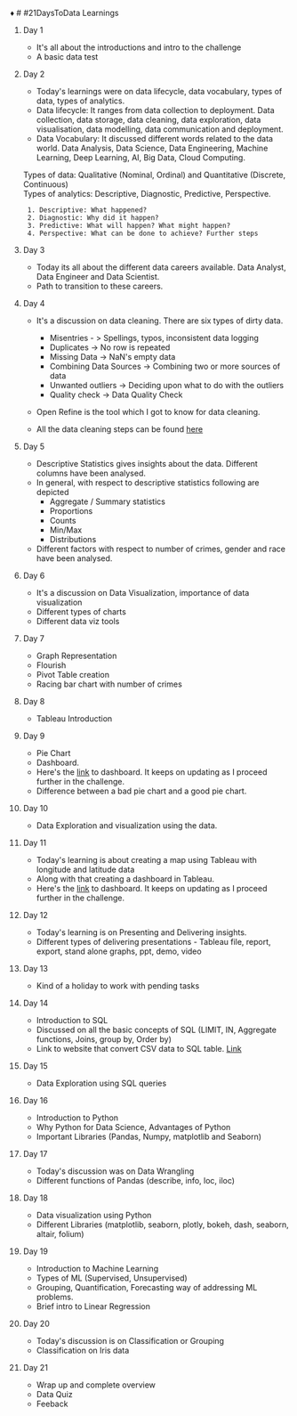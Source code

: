 ♦️ # #21DaysToData Learnings

1. Day 1 

    * It's all about the introductions and intro to the challenge
    * A basic data test 

2. Day 2 

    * Today's learnings were on data lifecycle, data vocabulary, types of data, types of analytics.
    * Data lifecycle: It ranges from data collection to deployment. Data collection, data storage, data cleaning, data exploration, data visualisation, data modelling, data communication and deployment.
    * Data Vocabulary: It discussed different words related to the data world. Data Analysis, Data Science, Data Engineering, Machine Learning, Deep Learning, AI, Big Data, Cloud Computing.
    
    
    Types of data: Qualitative (Nominal, Ordinal) and Quantitative (Discrete, Continuous)\
    Types of analytics: Descriptive, Diagnostic, Predictive, Perspective.

        1. Descriptive: What happened?
        2. Diagnostic: Why did it happen?
        3. Predictive: What will happen? What might happen?
        4. Perspective: What can be done to achieve? Further steps

3. Day 3 

      * Today its all about the different data careers available. Data Analyst, Data Engineer and Data Scientist. 
      * Path to transition to these careers.

4. Day 4

    * It's a discussion on data cleaning. There are six types of dirty data.
  
      * Misentries - > Spellings, typos, inconsistent data logging
      * Duplicates -> No row is repeated 
      * Missing Data -> NaN's empty data
      * Combining Data Sources -> Combining two or more sources of data
      * Unwanted outliers -> Deciding upon what to do with the outliers
      * Quality check -> Data Quality Check 
  
    * Open Refine is the tool which I got to know for data cleaning.
    * All the data cleaning steps can be found [here](https://github.com/sarathchandrikak/21DaysToData/blob/main/data_district.ipynb)

5. Day 5

      * Descriptive Statistics gives insights about the data. Different columns have been analysed. 
      * In general, with respect to descriptive statistics following are depicted
           * Aggregate / Summary statistics
           * Proportions
           * Counts
           * Min/Max
           * Distributions
      * Different factors with respect to number of crimes, gender and race have been analysed.
  
6. Day 6 

      *  It's a discussion on Data Visualization, importance of data visualization
      *  Different types of charts
      *  Different data viz tools
      
7. Day 7
   
      * Graph Representation
      * Flourish
      * Pivot Table creation
      * Racing bar chart with number of crimes
      
8. Day 8

      * Tableau Introduction
      
9. Day 9

      * Pie Chart 
      * Dashboard.
      * Here's the [link](https://public.tableau.com/app/profile/sarath.chandrika.k/viz/NYCCrimeReport_16427312179750/NYCCrime) to dashboard. It keeps on updating           as I proceed further in the challenge.
      * Difference between a bad pie chart and a good pie chart. 

10. Day 10
      
      * Data Exploration and visualization using the data.

11. Day 11 

      * Today's learning is about creating a map using Tableau with longitude and latitude data
      * Along with that creating a dashboard in Tableau. 
      * Here's the [link](https://public.tableau.com/app/profile/sarath.chandrika.k/viz/NYCCrimeReport_16427312179750/NYCCrime) to dashboard. It keeps on updating as I proceed further in the challenge. 

12. Day 12 
      
      * Today's learning is on Presenting and Delivering insights. 
      * Different types of delivering presentations - Tableau file, report, export, stand alone graphs, ppt, demo, video   

13. Day 13
      
      * Kind of a holiday to work with pending tasks

14. Day 14

      * Introduction to SQL
      * Discussed on all the basic concepts of SQL (LIMIT, IN, Aggregate functions, Joins, group by, Order by)
      * Link to website that convert CSV data to SQL table. [Link](https://dumbmatter.com/csv-sql-live/)
    
15. Day 15

      * Data Exploration using SQL queries

16. Day 16
   
      * Introduction to Python
      * Why Python for Data Science, Advantages of Python
      * Important Libraries (Pandas, Numpy, matplotlib and Seaborn)

17. Day 17

      * Today's discussion was on Data Wrangling
      * Different functions of Pandas (describe, info, loc, iloc)

18. Day 18
      
      * Data visualization using Python
      * Different Libraries (matplotlib, seaborn, plotly, bokeh, dash, seaborn, altair, folium)

19. Day 19
   
      * Introduction to Machine Learning
      * Types of ML (Supervised, Unsupervised)
      * Grouping, Quantification, Forecasting way of addressing ML problems.
      * Brief intro to Linear Regression

20. Day 20

      * Today's discussion is on Classification or Grouping
      * Classification on Iris data 

21. Day 21

      * Wrap up and complete overview
      * Data Quiz
      * Feeback

